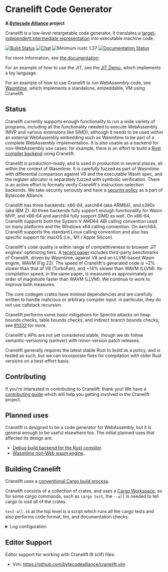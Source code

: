 Cranelift Code Generator
========================

**A [Bytecode Alliance][BA] project**

Cranelift is a low-level retargetable code generator. It translates a
[target-independent intermediate representation](docs/ir.md)
into executable machine code.

[BA]: https://bytecodealliance.org/
[![Build Status](https://github.com/bytecodealliance/wasmtime/workflows/CI/badge.svg)](https://github.com/bytecodealliance/wasmtime/actions)
[![Chat](https://img.shields.io/badge/chat-zulip-brightgreen.svg)](https://bytecodealliance.zulipchat.com/#narrow/stream/217117-cranelift/topic/general)
![Minimum rustc 1.37](https://img.shields.io/badge/rustc-1.37+-green.svg)
[![Documentation Status](https://docs.rs/cranelift/badge.svg)](https://docs.rs/cranelift)

For more information, see [the documentation](docs/index.md).

For an example of how to use the JIT, see the [JIT Demo], which
implements a toy language.

[JIT Demo]: https://github.com/bytecodealliance/cranelift-jit-demo

For an example of how to use Cranelift to run WebAssembly code, see
[Wasmtime], which implements a standalone, embeddable, VM using Cranelift.

[Wasmtime]: https://github.com/bytecodealliance/wasmtime

Status
------

Cranelift currently supports enough functionality to run a wide variety
of programs, including all the functionality needed to execute
WebAssembly (MVP and various extensions like SIMD), although it needs to be
used within an external WebAssembly embedding such as Wasmtime to be part of a
complete WebAssembly implementation. It is also usable as a backend for
non-WebAssembly use cases: for example, there is an effort to build a [Rust
compiler backend] using Cranelift.

Cranelift is production-ready, and is used in production in several places, all
within the context of Wasmtime. It is carefully fuzzed as part of Wasmtime with
differential comparison against V8 and the executable Wasm spec, and the
register allocator is separately fuzzed with symbolic verification. There is an
active effort to formally verify Cranelift's instruction-selection backends. We
take security seriously and have a [security policy] as a part of Bytecode
Alliance.

Cranelift has three backends: x86-64, aarch64 (aka ARM64), and s390x (aka IBM
Z). All three backends fully support enough functionality for Wasm MVP, and
x86-64 and aarch64 fully support SIMD as well. On x86-64, Cranelift supports
both the System V AMD64 ABI calling convention used on many platforms and the
Windows x64 calling convention. On aarch64, Cranelift supports the standard
Linux calling convention and also has specific support for macOS (i.e., M1 /
Apple Silicon).

Cranelift's code quality is within range of competitiveness to browser JIT
engines' optimizing tiers. A [recent paper] includes third-party benchmarks of
Cranelift, driven by Wasmtime, against V8 and an LLVM-based Wasm engine, WAVM
(Fig 22).  The speed of Cranelift's generated code is ~2% slower than that of
V8 (TurboFan), and ~14% slower than WAVM (LLVM). Its compilation speed, in the
same paper, is measured as approximately an order of magnitude faster than WAVM
(LLVM). We continue to work to improve both measures.

[Rust compiler backend]: https://github.com/bjorn3/rustc_codegen_cranelift
[security policy]: https://bytecodealliance.org/security
[recent paper]: https://arxiv.org/abs/2011.13127

The core codegen crates have minimal dependencies and are carefully written to
handle malicious or arbitrary compiler input: in particular, they do not use
callstack recursion.

Cranelift performs some basic mitigations for Spectre attacks on heap bounds
checks, table bounds checks, and indirect branch bounds checks; see
[#1032] for more.

[#1032]: https://github.com/bytecodealliance/wasmtime/issues/1032

Cranelift's APIs are not yet considered stable, though we do follow
semantic-versioning (semver) with minor-version patch releases.

Cranelift generally requires the latest stable Rust to build as a policy, and
is tested as such, but we can incorporate fixes for compilation with older Rust
versions on a best-effort basis.

Contributing
------------

If you're interested in contributing to Cranelift: thank you! We have a
[contributing guide] which will help you getting involved in the Cranelift
project.

[contributing guide]: https://bytecodealliance.github.io/wasmtime/contributing.html

Planned uses
------------

Cranelift is designed to be a code generator for WebAssembly, but it is
general enough to be useful elsewhere too. The initial planned uses that
affected its design are:

 - [Debug build backend for the Rust compiler](rustc.md).
 - [Wasmtime non-Web wasm engine](https://github.com/bytecodealliance/wasmtime).

Building Cranelift
------------------

Cranelift uses a [conventional Cargo build
process](https://doc.rust-lang.org/cargo/guide/working-on-an-existing-project.html).

Cranelift consists of a collection of crates, and uses a [Cargo
Workspace](https://doc.rust-lang.org/book/ch14-03-cargo-workspaces.html),
so for some cargo commands, such as `cargo test`, the `--all` is needed
to tell cargo to visit all of the crates.

`test-all.sh` at the top level is a script which runs all the cargo
tests and also performs code format, lint, and documentation checks.

<details>
<summary>Log configuration</summary>

Cranelift uses the `log` crate to log messages at various levels. It doesn't
specify any maximal logging level, so embedders can choose what it should be;
however, this can have an impact of Cranelift's code size. You can use `log`
features to reduce the maximum logging level. For instance if you want to limit
the level of logging to `warn` messages and above in release mode:

```
[dependency.log]
...
features = ["release_max_level_warn"]
```
</details>

Editor Support
--------------

Editor support for working with Cranelift IR (clif) files:

 - Vim: https://github.com/bytecodealliance/cranelift.vim
